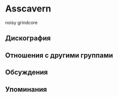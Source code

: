 # Asscavern

noisy grindcore

## Дискография


## Отношения с другими группами


## Обсуждения


## Упоминания

